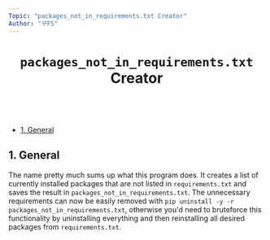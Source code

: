 ```yaml
---
Topic: "packages_not_in_requirements.txt Creator"
Author: "구FS"
---
```

<link href="./doc_templates/md_style.css" rel="stylesheet"></link>
<body>

# <p style="text-align: center">`packages_not_in_requirements.txt` Creator</p>
<br>
<br>

- [1. General](#1-general)

## 1. General

The name pretty much sums up what this program does. It creates a list of currently installed packages that are not listed in `requirements.txt` and saves the result in `packages_not_in_requirements.txt`. The unnecessary requirements can now be easily removed with `pip uninstall -y -r packages_not_in_requirements.txt`, otherwise you'd need to bruteforce this functionality by uninstalling everything and then reinstalling all desired packages from `requirements.txt`.

</body>